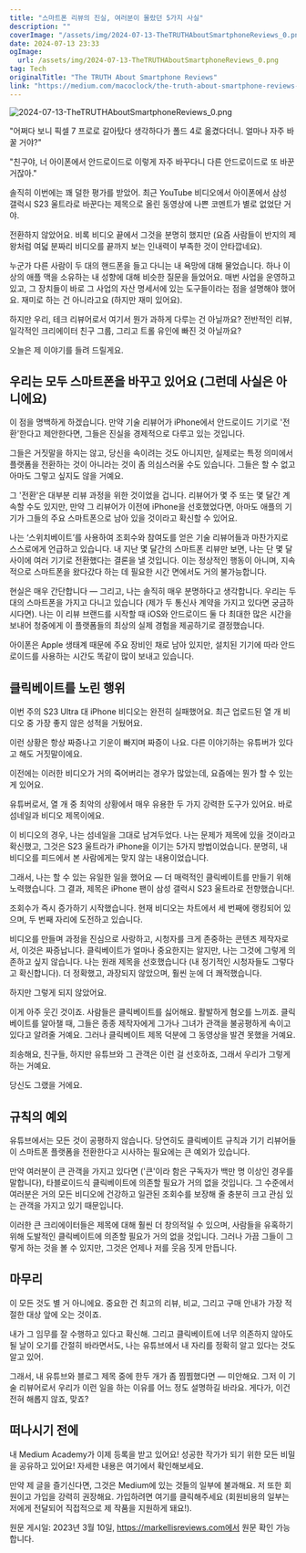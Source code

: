```yaml
---
title: "스마트폰 리뷰의 진실, 여러분이 몰랐던 5가지 사실"
description: ""
coverImage: "/assets/img/2024-07-13-TheTRUTHAboutSmartphoneReviews_0.png"
date: 2024-07-13 23:33
ogImage: 
  url: /assets/img/2024-07-13-TheTRUTHAboutSmartphoneReviews_0.png
tag: Tech
originalTitle: "The TRUTH About Smartphone Reviews"
link: "https://medium.com/macoclock/the-truth-about-smartphone-reviews-a1a425e74bae"
---
```



![2024-07-13-TheTRUTHAboutSmartphoneReviews_0.png](/assets/img/2024-07-13-TheTRUTHAboutSmartphoneReviews_0.png)

"어쩌다 보니 픽셀 7 프로로 갈아탔다 생각하다가 폴드 4로 옮겼다더니. 얼마나 자주 바꿀 거야?"

"친구야, 너 아이폰에서 안드로이드로 이렇게 자주 바꾸다니 다른 안드로이드로 또 바꾼 거잖아."

솔직히 이번에는 꽤 덜한 평가를 받았어. 최근 YouTube 비디오에서 아이폰에서 삼성 갤럭시 S23 울트라로 바꾼다는 제목으로 올린 동영상에 나쁜 코멘트가 별로 없었단 거야.

<div class="content-ad"></div>

전환하지 않았어요. 비록 비디오 끝에서 그것을 분명히 했지만 (요즘 사람들이 반지의 제왕처럼 여덟 분짜리 비디오를 끝까지 보는 인내력이 부족한 것이 안타깝네요).

누군가 다른 사람이 두 대의 핸드폰을 들고 다니는 내 욕망에 대해 물었습니다. 하나 이상의 애플 맥을 소유하는 내 성향에 대해 비슷한 질문을 들었어요. 매번 사업을 운영하고 있고, 그 장치들이 바로 그 사업의 자산 명세서에 있는 도구들이라는 점을 설명해야 했어요. 재미로 하는 건 아니라고요 (하지만 재미 있어요).

하지만 우리, 테크 리뷰어로서 여기서 뭔가 과하게 다루는 건 아닐까요? 전반적인 리뷰, 일각적인 크리에이터 친구 그룹, 그리고 트롤 유인에 빠진 것 아닐까요?

오늘은 제 이야기를 들려 드릴게요.

<div class="content-ad"></div>

## 우리는 모두 스마트폰을 바꾸고 있어요 (그런데 사실은 아니에요)

이 점을 명백하게 하겠습니다. 만약 기술 리뷰어가 iPhone에서 안드로이드 기기로 '전환'한다고 제안한다면, 그들은 진실을 경제적으로 다루고 있는 것입니다.

그들은 거짓말을 하지는 않고, 당신을 속이려는 것도 아니지만, 실제로는 특정 의미에서 플랫폼을 전환하는 것이 아니라는 것이 좀 의심스러울 수도 있습니다. 그들은 할 수 없고 아마도 그렇고 싶지도 않을 거예요.

그 '전환'은 대부분 리뷰 과정을 위한 것이었을 겁니다. 리뷰어가 몇 주 또는 몇 달간 계속할 수도 있지만, 만약 그 리뷰어가 이전에 iPhone을 선호했었다면, 아마도 애플의 기기가 그들의 주요 스마트폰으로 남아 있을 것이라고 확신할 수 있어요.

<div class="content-ad"></div>

나는 ‘스위치베이트’를 사용하여 조회수와 참여도를 얻은 기술 리뷰어들과 마찬가지로 스스로에게 언급하고 있습니다. 내 지난 몇 달간의 스마트폰 리뷰만 보면, 나는 단 몇 달 사이에 여러 기기로 전환했다는 결론을 낼 것입니다. 이는 정상적인 행동이 아니며, 지속적으로 스마트폰을 왔다갔다 하는 데 필요한 시간 면에서도 거의 불가능합니다.

현실은 매우 간단합니다 — 그리고, 나는 솔직히 매우 분명하다고 생각합니다. 우리는 두 대의 스마트폰을 가지고 다니고 있습니다 (제가 두 통신사 계약을 가지고 있다면 궁금하시다면). 나는 이 리뷰 브랜드를 시작할 때 iOS와 안드로이드 둘 다 최대한 많은 시간을 보내어 청중에게 이 플랫폼들의 최상의 실제 경험을 제공하기로 결정했습니다.

아이폰은 Apple 생태계 때문에 주요 장비인 채로 남아 있지만, 설치된 기기에 따라 안드로이드를 사용하는 시간도 똑같이 많이 보내고 있습니다.

## 클릭베이트를 노린 행위

<div class="content-ad"></div>

이번 주의 S23 Ultra 대 iPhone 비디오는 완전히 실패했어요. 최근 업로드된 열 개 비디오 중 가장 좋지 않은 성적을 거뒀어요.

이런 상황은 항상 짜증나고 기운이 빠지며 짜증이 나요. 다른 이야기하는 유튜버가 있다고 해도 거짓말이에요.

이전에는 이러한 비디오가 거의 죽어버리는 경우가 많았는데, 요즘에는 뭔가 할 수 있는 게 있어요.

유튜버로서, 열 개 중 최악의 상황에서 매우 유용한 두 가지 강력한 도구가 있어요. 바로 섬네일과 비디오 제목이에요.

<div class="content-ad"></div>

이 비디오의 경우, 나는 섬네일을 그대로 남겨두었다. 나는 문제가 제목에 있을 것이라고 확신했고, 그것은 S23 울트라가 iPhone을 이기는 5가지 방법이었습니다. 분명히, 내 비디오를 피드에서 본 사람에게는 맞지 않는 내용이었습니다.

그래서, 나는 할 수 있는 유일한 일을 했어요 — 더 매력적인 클릭베이트를 만들기 위해 노력했습니다. 그 결과, 제목은 iPhone 팬이 삼성 갤럭시 S23 울트라로 전향했습니다!.

조회수가 즉시 증가하기 시작했습니다. 현재 비디오는 차트에서 세 번째에 랭킹되어 있으며, 두 번째 자리에 도전하고 있습니다.

비디오를 만들며 과정을 진심으로 사랑하고, 시청자를 크게 존중하는 콘텐츠 제작자로서, 이것은 짜증납니다. 클릭베이트가 얼마나 중요한지는 알지만, 나는 그것에 그렇게 의존하고 싶지 않습니다. 나는 원래 제목을 선호했습니다 (내 정기적인 시청자들도 그렇다고 확신합니다). 더 정확했고, 과장되지 않았으며, 훨씬 눈에 더 쾌적했습니다.

<div class="content-ad"></div>

하지만 그렇게 되지 않았어요. 

이게 아주 웃긴 것이죠. 사람들은 클릭베이트를 싫어해요. 활발하게 혐오를 느끼죠. 클릭베이트를 알아챌 때, 그들은 종종 제작자에게 그가나 그녀가 관객을 불공평하게 속이고 있다고 알려줄 거예요. 그러나 클릭베이트 제목 덕분에 그 동영상을 발견 못했을 거예요.

죄송해요, 친구들, 하지만 유튜브와 그 관객은 이런 걸 선호하죠, 그래서 우리가 그렇게 하는 거예요.

당신도 그랬을 거에요.

<div class="content-ad"></div>

## 규칙의 예외

유튜브에서는 모든 것이 공평하지 않습니다. 당연히도 클릭베이트 규칙과 기기 리뷰어들이 스마트폰 플랫폼을 전환한다고 시사하는 필요에는 큰 예외가 있습니다.

만약 여러분이 큰 관객을 가지고 있다면 ('큰'이라 함은 구독자가 백만 명 이상인 경우를 말합니다), 타블로이드식 클릭베이트에 의존할 필요가 거의 없을 것입니다. 그 수준에서 여러분은 거의 모든 비디오에 건강하고 일관된 조회수를 보장해 줄 충분히 크고 관심 있는 관객을 가지고 있기 때문입니다.

이러한 큰 크리에이터들은 제목에 대해 훨씬 더 창의적일 수 있으며, 사람들을 유혹하기 위해 도발적인 클릭베이트에 의존할 필요가 거의 없을 것입니다. 그러나 가끔 그들이 그렇게 하는 것을 볼 수 있지만, 그것은 언제나 저를 웃음 짓게 만듭니다.

<div class="content-ad"></div>

## 마무리

이 모든 것도 별 거 아니에요. 중요한 건 최고의 리뷰, 비교, 그리고 구매 안내가 가장 적절한 대상 앞에 오는 것이죠.

내가 그 임무를 잘 수행하고 있다고 확신해. 그리고 클릭베이트에 너무 의존하지 않아도 될 날이 오기를 간절히 바라면서도, 나는 유튜브에서 내 자리를 정확히 알고 있다는 것도 알고 있어.

그래서, 내 유튜브와 블로그 제목 중에 한두 개가 좀 찜찜했다면 — 미안해요. 그저 이 기술 리뷰어로서 우리가 이런 일을 하는 이유를 어느 정도 설명하길 바라요. 게다가, 이건 전혀 해롭지 않죠, 맞죠?

<div class="content-ad"></div>

## 떠나시기 전에

내 Medium Academy가 이제 등록을 받고 있어요! 성공한 작가가 되기 위한 모든 비밀을 공유하고 있어요! 자세한 내용은 여기에서 확인해보세요.

만약 제 글을 즐기신다면, 그것은 Medium에 있는 것들의 일부에 불과해요. 저 또한 회원이고 가입을 강력히 권장해요. 가입하려면 여기를 클릭해주세요 (회원비용의 일부는 저에게 전달되어 직접적으로 제 작품을 지원하게 돼요!).

원문 게시일: 2023년 3월 10일, https://markellisreviews.com에서 원문 확인 가능합니다.